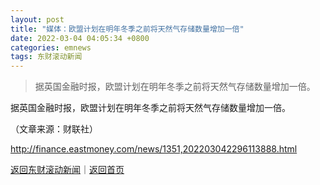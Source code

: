```yaml
---
layout: post
title: "媒体：欧盟计划在明年冬季之前将天然气存储数量增加一倍"
date: 2022-03-04 04:05:34 +0800
categories: emnews
tags: 东财滚动新闻
---
```

> 据英国金融时报，欧盟计划在明年冬季之前将天然气存储数量增加一倍。

<p>据英国金融时报，欧盟计划在明年冬季之前将天然气存储数量增加一倍。</p><p class="em_media">（文章来源：财联社）</p>

<http://finance.eastmoney.com/news/1351,202203042296113888.html>

[返回东财滚动新闻](//finews.withounder.com/emnews/)｜[返回首页](//finews.withounder.com/)
